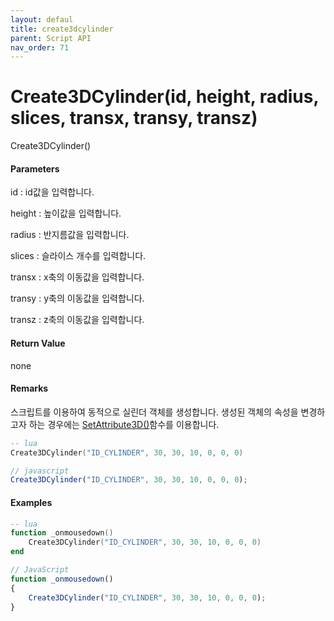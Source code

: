 ```yaml
---
layout: defaul
title: create3dcylinder
parent: Script API
nav_order: 71
---
```

# Create3DCylinder\(id, height, radius, slices, transx, transy, transz\)

Create3DCylinder\(\)

#### Parameters

id : id값을 입력합니다. 

height :  높이값을 입력합니다.

radius :  반지름값을 입력합니다.

slices : 슬라이스 개수를 입력합니다.

transx : x축의 이동값을 입력합니다.

transy : y축의 이동값을 입력합니다.

transz : z축의 이동값을 입력합니다.

#### Return Value

none

#### Remarks

스크립트를 이용하여 동적으로 실린더 객체를 생성합니다. 생성된 객체의 속성을 변경하고자 하는 경우에는 [SetAttribute3D\(\)](/ScriptAPI\SetAttribute3D.html)함수를 이용합니다.

```lua
-- lua
Create3DCylinder("ID_CYLINDER", 30, 30, 10, 0, 0, 0)
```

```js
// javascript
Create3DCylinder("ID_CYLINDER", 30, 30, 10, 0, 0, 0);
```

#### 

#### Examples

```lua
-- lua
function _onmousedown()
    Create3DCylinder("ID_CYLINDER", 30, 30, 10, 0, 0, 0)
end
```

```js
// JavaScript
function _onmousedown()
{    
    Create3DCylinder("ID_CYLINDER", 30, 30, 10, 0, 0, 0);
}
```




